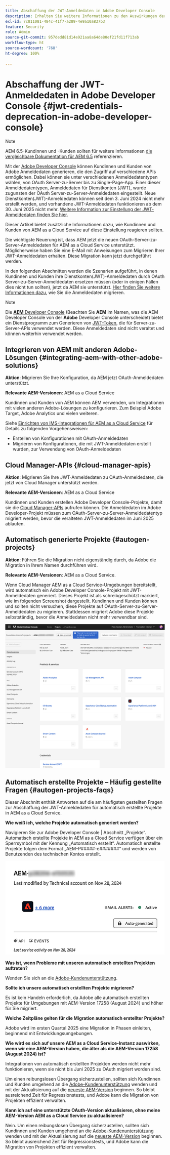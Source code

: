 ```yaml
---
title: Abschaffung der JWT-Anmeldedaten in Adobe Developer Console
description: Erhalten Sie weitere Informationen zu den Auswirkungen der Einstellung der JWT-Anmeldedaten in Adobe Developer Console auf AEM.
exl-id: 7c811081-484c-41f7-a289-4e9a10a837b3
feature: Security
role: Admin
source-git-commit: 957dedd81d14e921aa8a64de80ef21fd11f713ab
workflow-type: ht
source-wordcount: '768'
ht-degree: 100%

---
```


# Abschaffung der JWT-Anmeldedaten in Adobe Developer Console {#jwt-credentials-deprecation-in-adobe-developer-console}

>[!NOTE]
>
>AEM 6.5-Kundinnen und -Kunden sollten für weitere Informationen [die vergleichbare Dokumentation für AEM 6.5](https://experienceleague.adobe.com/de/docs/experience-manager-65/content/security/jwt-credentials-deprecation-in-adobe-developer-console) referenzieren.

Mit der [Adobe Developer Console](https://developer.adobe.com/console) können Kundinnen und Kunden von Adobe Anmeldedaten generieren, die den Zugriff auf verschiedene APIs ermöglichen. Dabei können sie unter verschiedenen Anmeldedatentypen wählen, von OAuth Server-zu-Server bis zu Single-Page-App. Einer dieser Anmeldedatentypen, Anmeldedaten für Dienstkonten (JWT), wurde zugunsten der OAuth Server-zu-Server-Anmeldedaten eingestellt. Neue Dienstkonten(JWT)-Anmeldedaten können seit dem 3. Juni 2024 nicht mehr erstellt werden, und vorhandene JWT-Anmeldedaten funktionieren ab dem 30. Juni 2025 nicht mehr. [Weitere Information zur Einstellung der JWT-Anmeldedaten finden Sie hier](https://developer.adobe.com/developer-console/docs/guides/authentication/ServerToServerAuthentication/migration/).

Dieser Artikel bietet zusätzliche Informationen dazu, wie Kundinnen und Kunden von AEM as a Cloud Service auf diese Einstellung reagieren sollten.

Die wichtigste Neuerung ist, dass AEM jetzt die neuen OAuth-Server-zu-Server-Anmeldedaten für AEM as a Cloud Service unterstützt. Möglicherweise haben Sie eine E-Mail mit Anweisungen zum Migrieren Ihrer JWT-Anmeldedaten erhalten. Diese Migration kann jetzt durchgeführt werden.

In den folgenden Abschnitten werden die Szenarien aufgeführt, in denen Kundinnen und Kunden ihre Dienstkonten(JWT)-Anmeldedaten durch OAuth Server-zu-Server-Anmeldedaten ersetzen müssen (oder in einigen Fällen dies nicht tun sollten), jetzt da AEM sie unterstützt. [Hier finden Sie weitere Informationen dazu](https://developer.adobe.com/developer-console/docs/guides/authentication/ServerToServerAuthentication/migration/#migration-overview), wie Sie die Anmeldedaten migrieren.

>[!NOTE]
>
>Die [**AEM** Developer Console](/help/implementing/developing/introduction/development-guidelines.md#crxde-lite-and-developer-console) (Beachten Sie **AEM** im Namen, was die AEM Developer Console von der **Adobe** Developer Console unterscheidet) bietet ein Dienstprogramm zum Generieren von [JWT-Token](/help/implementing/developing/introduction/generating-access-tokens-for-server-side-apis.md), die für Server-zu-Server-APIs verwendet werden. Diese Anmeldedaten sind nicht veraltet und können weiterhin verwendet werden.

## Integrieren von AEM mit anderen Adobe-Lösungen {#integrating-aem-with-other-adobe-solutions}

**Aktion**: Migrieren Sie Ihre Konfiguration, da AEM jetzt OAuth-Anmeldedaten unterstützt.

**Relevante AEM-Versionen**: AEM as a Cloud Service

Kundinnen und Kunden von AEM können AEM verwenden, um Integrationen mit vielen anderen Adobe-Lösungen zu konfigurieren. Zum Beispiel Adobe Target, Adobe Analytics und vielen weiteren.

Siehe [Einrichten von IMS-Integrationen für AEM as a Cloud Service](/help/security/setting-up-ims-integrations-for-aem-as-a-cloud-service.md) für Details zu folgenden Vorgehensweisen:

* Erstellen von Konfigurationen mit OAuth-Anmeldedaten
* Migrieren von Konfigurationen, die mit JWT-Anmeldedaten erstellt wurden, zur Verwendung von OAuth-Anmeldedaten

## Cloud Manager-APIs {#cloud-manager-apis}

**Aktion**: Migrieren Sie Ihre JWT-Anmeldedaten zu OAuth-Anmeldedaten, die jetzt von Cloud Manager unterstützt werden.

**Relevante AEM-Versionen**: AEM as a Cloud Service

Kundinnen und Kunden erstellen Adobe Developer Console-Projekte, damit sie die [Cloud Manager-APIs](https://developer.adobe.com/experience-cloud/cloud-manager/guides/getting-started/create-api-integration/) aufrufen können. Die Anmeldedaten im Adobe Developer-Projekt müssen zum OAuth-Server-zu-Server-Anmeldedatentyp migriert werden, bevor die veralteten JWT-Anmeldedaten im Juni 2025 ablaufen.

## Automatisch generierte Projekte {#autogen-projects}

**Aktion**: Führen Sie die Migration nicht eigenständig durch, da Adobe die Migration in Ihrem Namen durchführen wird.

**Relevante AEM-Versionen**: AEM as a Cloud Service.

Wenn Cloud Manager AEM as a Cloud Service-Umgebungen bereitstellt, wird automatisch ein Adobe Developer Console-Projekt mit JWT-Anmeldedaten generiert. Dieses Projekt ist als schreibgeschützt markiert, wie im folgenden Screenshot dargestellt. Kundinnen und Kunden können und sollten nicht versuchen, diese Projekte auf OAuth-Server-zu-Server-Anmeldedaten zu migrieren. Stattdessen migriert Adobe diese Projekte selbstständig, bevor die Anmeldedaten nicht mehr verwendbar sind.

![Automatisch generierte Projekte](/help/security/assets/jwt-deprecation-autogen-projects.png)

## Automatisch erstellte Projekte – Häufig gestellte Fragen {#autogen-projects-faqs}

Dieser Abschnitt enthält Antworten auf die am häufigsten gestellten Fragen zur Abschaffung der JWT-Anmeldedaten für automatisch erstellte Projekte in AEM as a Cloud Service.

**Wie weiß ich, welche Projekte automatisch generiert werden?**

Navigieren Sie zur Adobe Developer Console | Abschnitt „Projekte“.  Automatisch erstellte Projekte in AEM as a Cloud Service verfügen über ein Sperrsymbol mit der Kennung „Automatisch erstellt“.  Automatisch erstellte Projekte folgen dem Format „AEM-P#####-e#######“ und werden von Benutzenden des technischen Kontos erstellt.

![Automatisch erstellte Projekte](/help/security/assets/jwt-alert.png)

**Was ist, wenn Probleme mit unseren automatisch erstellten Projekten auftreten?**

Wenden Sie sich an die [Adobe-Kundenunterstützung](https://helpx.adobe.com/de/enterprise/using/support-for-experience-cloud.html?lang=de).

**Sollte ich unsere automatisch erstellten Projekte migrieren?**

Es ist kein Handeln erforderlich, da Adobe alle automatisch erstellten Projekte für Umgebungen mit AEM-Version 17258 (August 2024) und höher für Sie migriert.

**Welche Zeitpläne gelten für die Migration automatisch erstellter Projekte?**

Adobe wird im ersten Quartal 2025 eine Migration in Phasen einleiten, beginnend mit Entwicklungsumgebungen.

**Wie wird es sich auf unsere AEM as a Cloud Service-Instanz auswirken, wenn wir eine AEM-Version haben, die älter als die AEM-Version 17258 (August 2024) ist?**

Integrationen von automatisch erstellten Projekten werden nicht mehr funktionieren, wenn sie nicht bis Juni 2025 zu OAuth migriert worden sind.

Um einen reibungslosen Übergang sicherzustellen, sollten sich Kundinnen und Kunden umgehend an die [Adobe-Kundenunterstützung](https://helpx.adobe.com/de/enterprise/using/support-for-experience-cloud.html?lang=de) wenden und mit der Aktualisierung auf die [neueste AEM-Version](https://experienceleague.adobe.com/de/docs/experience-manager-cloud-service/content/release-notes/maintenance/latest) beginnen. So bleibt ausreichend Zeit für Regressionstests, und Adobe kann die Migration von Projekten effizient verwalten.

**Kann ich auf eine unterstützte OAuth-Version aktualisieren, ohne meine AEM-Version AEM as a Cloud Service zu aktualisieren?**

Nein. Um einen reibungslosen Übergang sicherzustellen, sollten sich Kundinnen und Kunden umgehend an die [Adobe-Kundenunterstützung](https://helpx.adobe.com/de/enterprise/using/support-for-experience-cloud.html?lang=de) wenden und mit der Aktualisierung auf die [neueste AEM-Version](https://experienceleague.adobe.com/de/docs/experience-manager-cloud-service/content/release-notes/maintenance/latest) beginnen. So bleibt ausreichend Zeit für Regressionstests, und Adobe kann die Migration von Projekten effizient verwalten.
